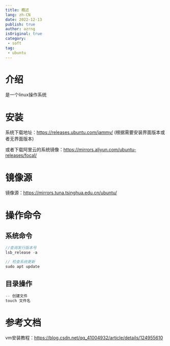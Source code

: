 ```yaml
---
title: 概述
lang: zh-CN
date: 2022-12-13
publish: true
author: azrng
isOriginal: true
category:
 - soft
tag:
 - ubuntu
---
```

# 介绍

是一个linux操作系统

# 安装

系统下载地址：https://releases.ubuntu.com/jammy/ (根据需要安装界面版本或者无界面版本)

或者下载阿里云的系统镜像：https://mirrors.aliyun.com/ubuntu-releases/focal/

# 镜像源

镜像源：https://mirrors.tuna.tsinghua.edu.cn/ubuntu/

# 操作命令

## 系统命令

```csharp
//查询发行版本号
lsb_release -a

// 检查系统更新
sudo apt update
```

## 目录操作

```csharp
-- 创建文件
touch 文件名
```

# 参考文档

vm安装教程：https://blog.csdn.net/qq_41004932/article/details/124955610